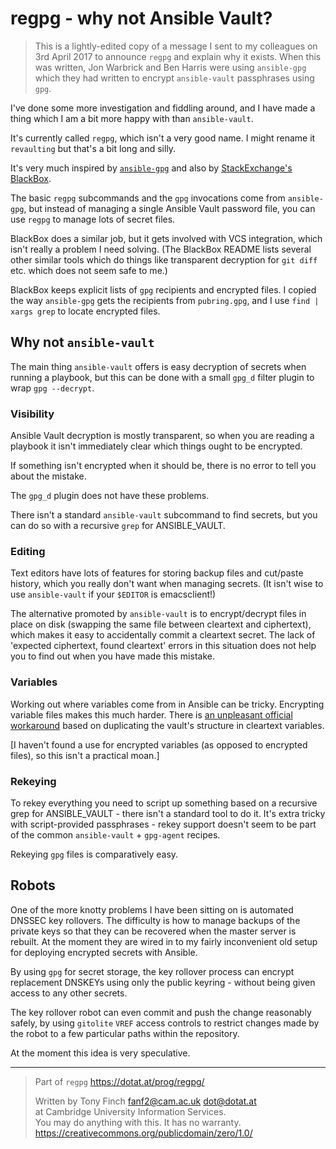 regpg - why not Ansible Vault?
==============================

> This is a lightly-edited copy of a message I sent to my colleagues
> on 3rd April 2017 to announce `regpg` and explain why it exists.
> When this was written, Jon Warbrick and Ben Harris were using
> `ansible-gpg` which they had written to encrypt `ansible-vault`
> passphrases using `gpg`.

I've done some more investigation and fiddling around, and I have made a
thing which I am a bit more happy with than `ansible-vault`.

It's currently called `regpg`, which isn't a very good name. I might
rename it `revaulting` but that's a bit long and silly.

It's very much inspired by
[`ansible-gpg`](https://git.uis.cam.ac.uk/x/uis/u/jw35/ansible-gpg.git)
and also by
[StackExchange's BlackBox](https://github.com/StackExchange/blackbox).

The basic `regpg` subcommands and the `gpg` invocations come from
`ansible-gpg`, but instead of managing a single Ansible Vault password
file, you can use `regpg` to manage lots of secret files.

BlackBox does a similar job, but it gets involved with VCS integration,
which isn't really a problem I need solving. (The BlackBox README lists
several other similar tools which do things like transparent decryption
for `git diff` etc. which does not seem safe to me.)

BlackBox keeps explicit lists of `gpg` recipients and encrypted files. I
copied the way `ansible-gpg` gets the recipients from `pubring.gpg`, and I
use `find | xargs grep` to locate encrypted files.

## Why not `ansible-vault`

The main thing `ansible-vault` offers is easy decryption of secrets when
running a playbook, but this can be done with a small `gpg_d` filter
plugin to wrap `gpg --decrypt`.

### Visibility

Ansible Vault decryption is mostly transparent, so when you are
reading a playbook it isn't immediately clear which things ought to be
encrypted.

If something isn't encrypted when it should be, there is no error to tell
you about the mistake.

The `gpg_d` plugin does not have these problems.

There isn't a standard `ansible-vault` subcommand to find secrets, but you
can do so with a recursive `grep` for ANSIBLE_VAULT.

### Editing

Text editors have lots of features for storing backup files and cut/paste
history, which you really don't want when managing secrets. (It isn't wise
to use `ansible-vault` if your `$EDITOR` is emacsclient!)

The alternative promoted by `ansible-vault` is to encrypt/decrypt
files in place on disk (swapping the same file between cleartext and
ciphertext), which makes it easy to accidentally commit a cleartext
secret. The lack of 'expected ciphertext, found cleartext' errors in
this situation does not help you to find out when you have made this
mistake.

### Variables

Working out where variables come from in Ansible can be tricky. Encrypting
variable files makes this much harder. There is
[an unpleasant official workaround](https://docs.ansible.com/ansible/playbooks_best_practices.html#best-practices-for-variables-and-vaults)
based on duplicating the vault's structure in cleartext variables.

[I haven't found a use for encrypted variables (as opposed to encrypted
files), so this isn't a practical moan.]

### Rekeying

To rekey everything you need to script up something based on a recursive
grep for ANSIBLE_VAULT - there isn't a standard tool to do it. It's extra
tricky with script-provided passphrases - rekey support doesn't seem to be
part of the common `ansible-vault` + `gpg-agent` recipes.

Rekeying `gpg` files is comparatively easy.

## Robots

One of the more knotty problems I have been sitting on is automated
DNSSEC key rollovers. The difficulty is how to manage backups of the
private keys so that they can be recovered when the master server is
rebuilt. At the moment they are wired in to my fairly inconvenient old
setup for deploying encrypted secrets with Ansible.

By using `gpg` for secret storage, the key rollover process can encrypt
replacement DNSKEYs using only the public keyring - without being given
access to any other secrets.

The key rollover robot can even commit and push the change reasonably
safely, by using `gitolite` `VREF` access controls to restrict changes
made by the robot to a few particular paths within the repository.

At the moment this idea is very speculative.


---------------------------------------------------------------------------

> Part of `regpg` <https://dotat.at/prog/regpg/>
>
> Written by Tony Finch <fanf2@cam.ac.uk> <dot@dotat.at>  
> at Cambridge University Information Services.  
> You may do anything with this. It has no warranty.  
> <https://creativecommons.org/publicdomain/zero/1.0/>
